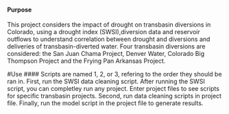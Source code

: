 #### Purpose ####
This project considers the impact of drought on transbasin diversions in Colorado, using a drought index (SWSI),diversion data and reservoir outflows to understand correlation between drought and diversions and deliveries of transbasin-diverted water.
Four transbasin diversions are considered: the San Juan Chama Project, Denver Water, Colorado Big Thompson Project and the Frying Pan Arkansas Project. 

#Use ####
Scripts are named 1, 2, or 3, refering to the order they should be ran in. 
First, run the SWSI data cleaning script. 
After running the SWSI script, you can completley run any project. Enter project files to see scripts for specific transbasin projects.
Second, run data cleaning scripts in project file. 
Finally, run the model script in the project file to generate results. 

